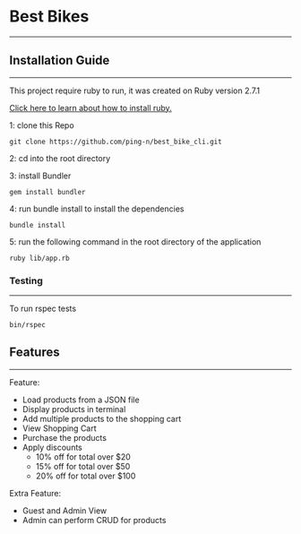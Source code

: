# Best Bikes
--- 

## Installation Guide
---
This project require ruby to run, it was created on Ruby version 2.7.1

[Click here to learn about how to install ruby.](https://www.ruby-lang.org/en/documentation/installation/)

1: clone this Repo
```
git clone https://github.com/ping-n/best_bike_cli.git
```

2: cd into the root directory

3: install Bundler
```
gem install bundler
```

4: run bundle install to install the dependencies
```
bundle install
```

5: run the following command in the root directory of the application
```
ruby lib/app.rb
```

### Testing
---

To run rspec tests
```
bin/rspec
```

## Features
---

Feature:

- Load products from a JSON file
- Display products in terminal
- Add multiple products to the shopping cart
- View Shopping Cart
- Purchase the products
- Apply discounts
  - 10% off for total over $20
  - 15% off for total over $50
  - 20% off for total over $100

Extra Feature:

- Guest and Admin View
- Admin can perform CRUD for products
